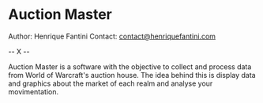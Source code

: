 # Auction Master

Author: Henrique Fantini
Contact: contact@henriquefantini.com   

-- X --

Auction Master is a software with the objective to collect and process data from World of Warcraft's auction house. The idea behind this is display data and graphics about the market of each realm and analyse your movimentation.


